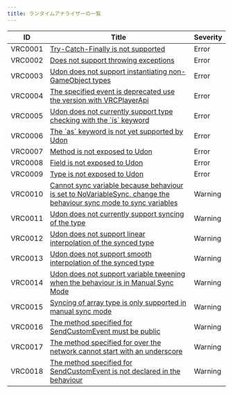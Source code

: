 ```yaml
---
title: ランタイムアナライザーの一覧
---
```


| ID      | Title                                                                                                                                                         | Severity |
| ------- | ------------------------------------------------------------------------------------------------------------------------------------------------------------- | -------- |
| VRC0001 | [Try\-Catch\-Finally is not supported](/udon-analyzer/diagnostics/udon/VRC0001/)                                                                              | Error    |
| VRC0002 | [Does not support throwing exceptions](/udon-analyzer/diagnostics/udon/VRC0002/)                                                                              | Error    |
| VRC0003 | [Udon does not support instantiating non\-GameObject types](/udon-analyzer/diagnostics/udon/VRC0003/)                                                         | Error    |
| VRC0004 | [The specified event is deprecated use the version with VRCPlayerApi](/udon-analyzer/diagnostics/udon/VRC0004/)                                               | Error    |
| VRC0005 | [Udon does not currently support type checking with the \`is\` keyword](/udon-analyzer/diagnostics/udon/VRC0005/)                                             | Error    |
| VRC0006 | [The \`as\` keyword is not yet supported by Udon](/udon-analyzer/diagnostics/udon/VRC0006/)                                                                   | Error    |
| VRC0007 | [Method is not exposed to Udon](/udon-analyzer/diagnostics/udon/VRC0007/)                                                                                     | Error    |
| VRC0008 | [Field is not exposed to Udon](/udon-analyzer/diagnostics/udon/VRC0008/)                                                                                      | Error    |
| VRC0009 | [Type is not exposed to Udon](/udon-analyzer/diagnostics/udon/VRC0009/)                                                                                       | Error    |
| VRC0010 | [Cannot sync variable because behaviour is set to NoVariableSync, change the behaviour sync mode to sync variables](/udon-analyzer/diagnostics/udon/VRC0010/) | Warning  |
| VRC0011 | [Udon does not currently support syncing of the type](/udon-analyzer/diagnostics/udon/VRC0011/)                                                               | Warning  |
| VRC0012 | [Udon does not support linear interpolation of the synced type](/udon-analyzer/diagnostics/udon/VRC0012/)                                                     | Warning  |
| VRC0013 | [Udon does not support smooth interpolation of the synced type](/udon-analyzer/diagnostics/udon/VRC0013/)                                                     | Warning  |
| VRC0014 | [Udon does not support variable tweening when the behaviour is in Manual Sync Mode](/udon-analyzer/diagnostics/udon/VRC0014/)                                 | Warning  |
| VRC0015 | [Syncing of array type is only supported in manual sync mode](/udon-analyzer/diagnostics/udon/VRC0015/)                                                       | Warning  |
| VRC0016 | [The method specified for SendCustomEvent must be public](/udon-analyzer/diagnostics/udon/VRC0016/)                                                           | Warning  |
| VRC0017 | [The method specified for over the network cannot start with an underscore](/udon-analyzer/diagnostics/udon/VRC0017/)                                         | Warning  |
| VRC0018 | [The method specified for SendCustomEvent is not declared in the behaviour](/udon-analyzer/diagnostics/udon/VRC0018/)                                         | Warning  |
